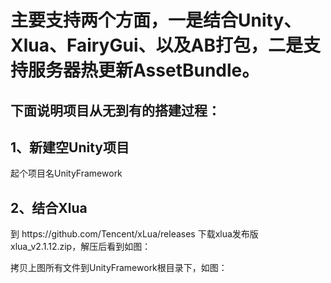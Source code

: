 <h1>主要支持两个方面，一是结合Unity、Xlua、FairyGui、以及AB打包，二是支持服务器热更新AssetBundle。</h1>
<h2>下面说明项目从无到有的搭建过程：</h2>

<h2>1、新建空Unity项目</h2>
   起个项目名UnityFramework

<h2>2、结合Xlua</h2>
   到 https://github.com/Tencent/xLua/releases 下载xlua发布版xlua_v2.1.12.zip，解压后看到如图：
   
   
   
   拷贝上图所有文件到UnityFramework根目录下，如图：
